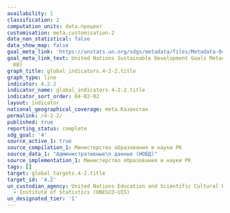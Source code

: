 ```yaml
---
availability: 1
classification: 2
computation_units: data.процент
customisation: meta.customisation-2
data_non_statistical: false
data_show_map: false
goal_meta_link: 'https://unstats.un.org/sdgs/metadata/files/Metadata-04-02-02.pdf '
goal_meta_link_text: United Nations Sustainable Development Goals Metadata (PDF 223
  KB)
graph_title: global_indicators.4-2-2.title
graph_type: line
indicator: 4.2.2
indicator_name: global_indicators.4-2-2.title
indicator_sort_order: 04-02-02
layout: indicator
national_geographical_coverage: meta.Казахстан
permalink: /4-2-2/
published: true
reporting_status: complete
sdg_goal: '4'
source_active_1: true
source_compilation_1: Министерство образования и науки РК
source_data_1: "Административные\n данные (НОБД)"
source_implementation_1: Министерство образования и науки РК
tags: []
target: global_targets.4-2.title
target_id: '4.2'
un_custodian_agency: United Nations Education and Scientific Cultural Organisation
  - Institute of Statistics (UNESCO-UIS)
un_designated_tier: '1'
---
```

